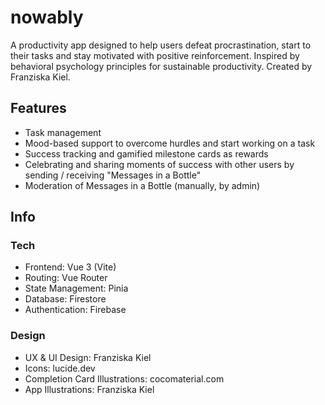 # nowably

A productivity app designed to help users defeat procrastination, start to their tasks and stay motivated with positive reinforcement. Inspired by behavioral psychology principles for sustainable productivity. Created by Franziska Kiel.

## Features

- Task management
- Mood-based support to overcome hurdles and start working on a task
- Success tracking and gamified milestone cards as rewards
- Celebrating and sharing moments of success with other users by sending / receiving "Messages in a Bottle"
- Moderation of Messages in a Bottle (manually, by admin)

## Info

### Tech

- Frontend: Vue 3 (Vite)
- Routing: Vue Router
- State Management: Pinia
- Database: Firestore
- Authentication: Firebase

### Design

- UX & UI Design: Franziska Kiel
- Icons: lucide.dev
- Completion Card Illustrations: cocomaterial.com
- App Illustrations: Franziska Kiel
